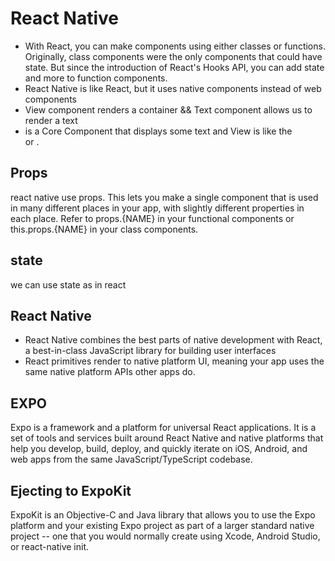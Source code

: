 # React Native

* With React, you can make components using either classes or functions. Originally, class components were the only components that could have state. But since the introduction of React's Hooks API, you can add state and more to function components.
* React Native is like React, but it uses native components instead of web components 
* View component renders a container && Text component allows us to render a text
* <Text> is a Core Component that displays some text and View is like the <div> or <span>.


## Props
react native use props. This lets you make a single component that is used in many different places in your app, with slightly different properties in each place. Refer to props.{NAME} in your functional components or this.props.{NAME} in your class components. 

## state
 we can use state as in react


## React Native
- React Native combines the best parts of native development with React, a best-in-class JavaScript library for building user interfaces
- React primitives render to native platform UI, meaning your app uses the same native platform APIs other apps do. 


## EXPO
Expo is a framework and a platform for universal React applications. It is a set of tools and services built around React Native and native platforms that help you develop, build, deploy, and quickly iterate on iOS, Android, and web apps from the same JavaScript/TypeScript codebase.


## Ejecting to ExpoKit
ExpoKit is an Objective-C and Java library that allows you to use the Expo platform and your existing Expo project as part of a larger standard native project -- one that you would normally create using Xcode, Android Studio, or react-native init.